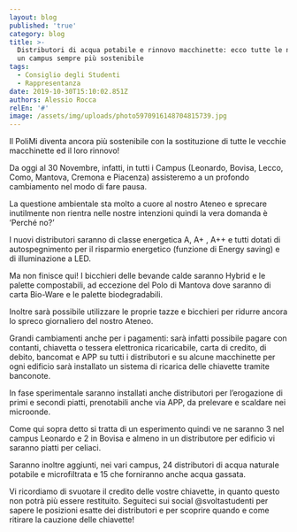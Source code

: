 ```yaml
---
layout: blog
published: 'true'
category: blog
title: >-
  Distributori di acqua potabile e rinnovo macchinette: ecco tutte le novità per
  un campus sempre più sostenibile
tags:
  - Consiglio degli Studenti
  - Rappresentanza
date: 2019-10-30T15:10:02.851Z
authors: Alessio Rocca
relEn: '#'
image: /assets/img/uploads/photo5970916148704815739.jpg
---
```

Il PoliMi diventa ancora più sostenibile con la sostituzione di tutte le vecchie macchinette ed il loro rinnovo!

Da oggi al 30 Novembre, infatti, in tutti i Campus (Leonardo, Bovisa, Lecco, Como, Mantova, Cremona e Piacenza) assisteremo a un profondo cambiamento nel modo di fare pausa.

La questione ambientale sta molto a cuore al nostro Ateneo e sprecare inutilmente non rientra nelle nostre intenzioni quindi la vera domanda è ‘Perché no?’

I nuovi distributori saranno di classe energetica A, A+ , A++ e tutti dotati di autospegnimento per il risparmio energetico (funzione di Energy saving) e di illuminazione a LED.

Ma non finisce qui! I bicchieri delle bevande calde saranno Hybrid e le palette compostabili, ad eccezione del Polo di Mantova dove saranno di carta Bio-Ware e le palette biodegradabili.

Inoltre sarà possibile utilizzare le proprie tazze e bicchieri per ridurre ancora lo spreco giornaliero del nostro Ateneo.

Grandi cambiamenti anche per i pagamenti: sarà infatti possibile pagare con contanti, chiavetta o tessera elettronica ricaricabile, carta di credito, di debito, bancomat e APP su tutti i distributori e su alcune macchinette per ogni edificio sarà installato un sistema di ricarica delle chiavette tramite banconote.

In fase sperimentale saranno installati anche distributori per l’erogazione di primi e secondi piatti, prenotabili anche via APP, da prelevare e scaldare nei microonde.

Come qui sopra detto si tratta di un esperimento quindi ve ne saranno 3 nel campus Leonardo e 2 in Bovisa e almeno in un distributore per edificio vi saranno piatti per celiaci.

Saranno inoltre aggiunti, nei vari campus, 24 distributori di acqua naturale potabile e microfiltrata e 15 che forniranno anche acqua gassata.

Vi ricordiamo di svuotare il credito delle vostre chiavette, in quanto questo non potrà più essere restituito. Seguiteci sui social @svoltastudenti per sapere le posizioni esatte dei distributori e per scoprire quando e come ritirare la cauzione delle chiavette!
